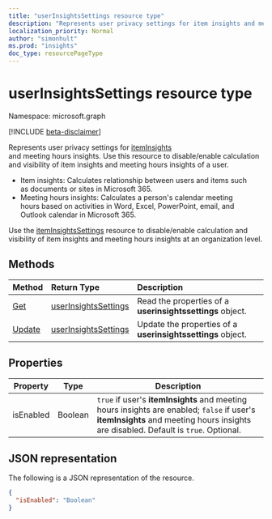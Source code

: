 ```yaml
---
title: "userInsightsSettings resource type"
description: "Represents user privacy settings for item insights and meeting hours insights."
localization_priority: Normal
author: "simonhult"
ms.prod: "insights"
doc_type: resourcePageType
---
```


# userInsightsSettings resource type

Namespace: microsoft.graph

[!INCLUDE [beta-disclaimer](../../includes/beta-disclaimer.md)]

Represents user privacy settings for [itemInsights](iteminsights.md) and meeting hours insights. Use this resource to disable/enable calculation and visibility of item insights and meeting hours insights of a user. 

- Item insights: Calculates relationship between users and items such as documents or sites in Microsoft 365.  
- Meeting hours insights: Calculates a person's calendar meeting hours based on activities in Word, Excel, PowerPoint, email, and Outlook calendar in Microsoft 365.

Use the [itemInsightsSettings](iteminsightssettings.md) resource to disable/enable calculation and visibility of item insights and meeting hours insights at an organization level.

## Methods

| Method                                                 | Return Type                                                   | Description                                                                                        |
|:-------------------------------------------------------|:--------------------------------------------------------------|:---------------------------------------------------------------------------------------------------|
| [Get](../api/userinsightssettings-get.md)       | [userInsightsSettings](userinsightssettings.md) | Read the properties of a **userinsightssettings** object.  |
| [Update](../api/userinsightssettings-update.md) | [userInsightsSettings](userinsightssettings.md) | Update the properties of a **userinsightssettings** object. |

## Properties
| Property                   | Type                                                  | Description                                                                                                                                                         |
|----------------------------|-------------------------------------------------------|---------------------------------------------------------------------------------------------------------------------------------------------------------------------|
| isEnabled     | Boolean  |  `true` if user's **itemInsights** and meeting hours insights are enabled; `false` if user's **itemInsights** and meeting hours insights are disabled. Default is `true`. Optional.|

## JSON representation

The following is a JSON representation of the resource.

<!-- {
  "blockType": "resource",
  "optionalProperties": [],
  "@odata.type": "microsoft.graph.userInsightsSettings"
}-->

```json
{
  "isEnabled": "Boolean"
}
```


